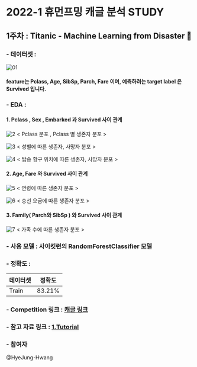 # 2022-1 휴먼프밍 캐글 분석 STUDY

## 1주차 : Titanic - Machine Learning from Disaster 🚢

### - 데이터셋 :
![01](https://user-images.githubusercontent.com/79091824/158053990-25d8d7dc-6e75-4625-b6ca-e8ad0482674d.PNG)
#### feature는 Pclass, Age, SibSp, Parch, Fare 이며, 예측하려는 target label 은 Survived 입니다.

### - EDA :
#### 1. Pclass , Sex , Embarked 과 Survived 사이 관계
![2](https://user-images.githubusercontent.com/79091824/158059638-0e33d19a-df49-495b-a779-0c8b901b498a.png)
< Pclass 분포 , Pclass 별 생존자 분포 >
 
![3](https://user-images.githubusercontent.com/79091824/158059679-f0935070-8757-4f34-b59d-7a023d7f8f00.png)
< 성별에 따른 생존자, 사망자 분포 >
 
![4](https://user-images.githubusercontent.com/79091824/158059723-702b4a3f-621f-44be-943e-b7bc2d6b7449.png)
< 탑승 항구 위치에 따른 생존자, 사망자 분포 >
 

#### 2. Age, Fare 와 Survived 사이 관계
![5](https://user-images.githubusercontent.com/79091824/158059787-4a6274fe-c50f-4b24-91b3-063982a2f16c.png)
< 연령에 따른 생존자 분포 >
 
![6](https://user-images.githubusercontent.com/79091824/158059812-9fc71b2c-b916-4a05-b6d9-ce74f436a39a.png)
< 승선 요금에 따른 생존자 분포 >
 
#### 3. Family( Parch와 SibSp ) 와 Survived 사이 관계
![7](https://user-images.githubusercontent.com/79091824/158059865-ad39300f-3c75-42cd-a730-61ddcc9e7680.png)
< 가족 수에 따른 생존자 분포 >
 
### - 사용 모델 : 사이킷런의 RandomForestClassifier 모델 

### - 정확도 :
|데이터셋|정확도|
|------|---|
| Train |  83.21% |

      
### - Competition 링크 : [ 캐글 링크 ](https://www.kaggle.com/c/titanic)
      
### - 참고 자료 링크 : [ 1.Tutorial ](https://kaggle-kr.tistory.com/18?category=868316)
      
      
### - 참여자
@HyeJung-Hwang
